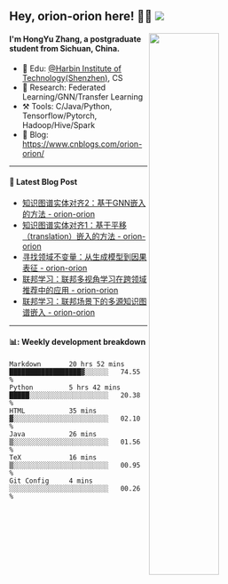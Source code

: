 <!--
 * @Descripttion: 
 * @Version: 1.0
 * @Author: ZhangHongYu
 * @Date: 2022-03-13 11:15:04
 * @LastEditors: ZhangHongYu
 * @LastEditTime: 2022-07-03 14:37:10
-->
## Hey, orion-orion here! 👋🏻  ![](https://komarev.com/ghpvc/?username=orion-orion)


<img align="right" src="https://github-readme-stats.vercel.app/api?username=orion-orion&show_icons=true&hide_border=true" width="50%">

#### I'm HongYu Zhang, a postgraduate student from Sichuan, China.
- 🏫 Edu: [@Harbin Institute of Technology(Shenzhen)](https://www.hitsz.edu.cn/index.html), CS
- 🔭 Research: Federated Learning/GNN/Transfer Learning
- ⚒️ Tools: C/Java/Python, Tensorflow/Pytorch, Hadoop/Hive/Spark
- 📗 Blog: https://www.cnblogs.com/orion-orion/ 

___

#### 📕  Latest Blog Post 
<!-- BLOG-POST-LIST:START -->
- [知识图谱实体对齐2：基于GNN嵌入的方法 - orion-orion](https://www.cnblogs.com/orion-orion/p/16790701.html)
- [知识图谱实体对齐1：基于平移（translation）嵌入的方法 - orion-orion](https://www.cnblogs.com/orion-orion/p/16743610.html)
- [寻找领域不变量：从生成模型到因果表征 - orion-orion](https://www.cnblogs.com/orion-orion/p/16729545.html)
- [联邦学习：联邦多视角学习在跨领域推荐中的应用 - orion-orion](https://www.cnblogs.com/orion-orion/p/16584365.html)
- [联邦学习：联邦场景下的多源知识图谱嵌入 - orion-orion](https://www.cnblogs.com/orion-orion/p/16537292.html)
<!-- BLOG-POST-LIST:END -->

____

#### 📊: Weekly development breakdown
<!--START_SECTION:waka-->

```text
Markdown       20 hrs 52 mins  ██████████████████▓░░░░░░   74.55 %
Python         5 hrs 42 mins   █████░░░░░░░░░░░░░░░░░░░░   20.38 %
HTML           35 mins         ▓░░░░░░░░░░░░░░░░░░░░░░░░   02.10 %
Java           26 mins         ▒░░░░░░░░░░░░░░░░░░░░░░░░   01.56 %
TeX            16 mins         ▒░░░░░░░░░░░░░░░░░░░░░░░░   00.95 %
Git Config     4 mins          ░░░░░░░░░░░░░░░░░░░░░░░░░   00.26 %
```

<!--END_SECTION:waka-->













